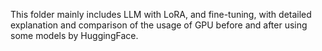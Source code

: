 This folder mainly includes LLM with LoRA, and fine-tuning, with detailed explanation and comparison of the usage of GPU before and after using some models by HuggingFace.
